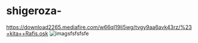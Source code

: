 # shigeroza-
https://download2265.mediafire.com/w66ql19li5wg/tvgy9aa6avk43rz/%23+kita++Rafis.osk
![imagsfsfsfsfe](https://user-images.githubusercontent.com/125205891/218324717-8d0aa678-c858-4d37-bf33-5ec28bcf30b2.png)
